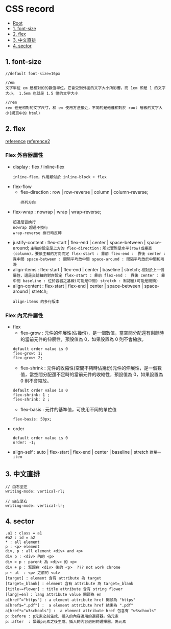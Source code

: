 ﻿# CSS record

*   [Root](../README.md)
*   [1. font-size](#a1)
*   [2. flex](#a2)
*   [3. 中文直排](#a3)
*   [4. sector](#a4)


<h2 id="a1">1. font-size</h2>

```
//default font-size=16px

//em
文字單位 em 是相對的的數值單位，它會受到外圍的文字大小所影響，而 1em 即是 1 的文字大小， 1.5em 也就是 1.5 倍的文字大小

//rem
rem 也是相對的文字尺寸，和 em 使用方法接近，不同的是他僅相對於 root 層級的文字大小(網頁中的 html)
```

<h2 id="a2">2. flex</h2>

[reference](https://wcc723.github.io/css/2017/07/21/css-flex/)
[reference2](https://cythilya.github.io/2017/04/06/flexbox-advance/)
### Flex 外容器屬性
*	display : flex / inline-flex
	```
	inline-flex，作用類似於 inline-block + flex
	```
*	flex-flow
	*	flex-direction : row | row-reverse | column | column-reverse; 
		```
		排列方向
		```
  *	flex-wrap : nowrap | wrap | wrap-reverse; 
  	```
  	超過是否換行
  	nowrap 超過不換行
  	wrap-reverse 換行時反轉
  	```
*	justify-content : flex-start | flex-end | center | space-between | space-around;
		```
		主軸的設定是上方的 flex-direction；所以實際是水平(row)或垂直(column)，要依主軸的方向而定
		flex-start : 靠前
		flex-end :　靠後
		center : 靠中間
		space-between : 間隔平均放中間
		space-around : 間隔平均放於中間和兩邊
		```
*	align-items : flex-start | flex-end | center | baseline | stretch;
		```
		相對於上一個屬性，這是交錯軸的對齊設定
		flex-start : 靠前
		flex-end :　靠後
		center : 靠中間
		baseline : 位於容器之基線(可能是中間)
		stretch : 默認值(可能是開頭)
		```
* align-content : flex-start | flex-end | center | space-between | space-around | stretch;
	```
	align-items 的多行版本
	```

### Flex 內元件屬性
*	flex
	*	flex-grow : 元件的伸展性(佔幾份)，是一個數值，當空間分配還有剩餘時的當前元件的伸展性，預設值為 0，如果設置為 0 則不會縮放。
	```
	default order value is 0
	flex-grow: 1;
	flex-grow: 2;
	```
	*	flex-shrink : 元件的收縮性(空間不夠時佔幾份)元件的伸展性，是一個數值，當空間分配還不足時的當前元件的收縮性，預設值為 0，如果設置為 0 則不會縮放。
	```
	default order value is 0
	flex-shrink: 1 ;
	flex-shrink: 2 ;
	```
	*	flex-basis : 元件的基準值，可使用不同的單位值
	```
	flex-basis: 50px;
	```
*	order
	```
	default order value is 0
	order: -1;
	```
*	align-self : auto | flex-start | flex-end | center | baseline | stretch
		```
		對單一item
		```

<h2 id="a3">3. 中文直排</h2>

```
// 由右至左
writing-mode: vertical-rl;

// 由左至右
writing-mode: vertical-lr;
```


<h2 id="a4">4. sector</h2>

```
.a1 : class = a1
#a2 : id = a2
* : all element
p : <p> element
div, p : all element <div> and <p>
div p : <div> 內的 <p>
div > p : parent 為 <div> 的 <p>
div + p : 緊跟在 <div> 後的 <p>  ??? not work chrome
p ~ ul  : <p> 之前的 <ul>
[target] : element 含有 attribute 為 target
[target=_blank] : element 含有 attribute 為 target=_blank
[title~=flower] : title attribute 含有 string flower
[lang|=en] : lang attribute value 開頭為 en
a[href^="https"] : a element attribute href 開頭為 "https"
a[href$=".pdf"] :  a element attribute href 結束為 ".pdf"
a[href*="w3schools"] :  a element attribute href 包含有 "w3schools"
p::before : p元素之前生成、插入的內容適用的選擇器。偽元素
p::after  : 緊跟p元素之後生成、插入的內容適用的選擇器。偽元素
	
```
